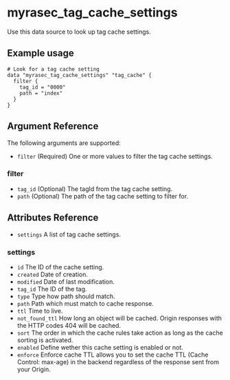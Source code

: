 # myrasec_tag_cache_settings

Use this data source to look up tag cache settings.

## Example usage

```hcl
# Look for a tag cache setting
data "myrasec_tag_cache_settings" "tag_cache" {
  filter {
    tag_id = "0000"
    path = "index"
  }
}
```

## Argument Reference

The following arguments are supported:

* `filter` (Required) One or more values to filter the tag cache settings.

### filter
* `tag_id` (Optional) The tagId from the tag cache setting.
* `path` (Optional) The path of the tag cache setting to filter for.

## Attributes Reference
* `settings` A list of tag cache settings.

### settings
* `id` The ID of the cache setting.
* `created` Date of creation.
* `modified` Date of last modification.
* `tag_id` The ID of the tag.
* `type` Type how path should match.
* `path` Path which must match to cache response.
* `ttl` Time to live.
* `not_found_ttl` How long an object will be cached. Origin responses with the HTTP codes 404 will be cached.
* `sort` The order in which the cache rules take action as long as the cache sorting is activated.
* `enabled` Define wether this cache setting is enabled or not.
* `enforce` Enforce cache TTL allows you to set the cache TTL (Cache Control: max-age) in the backend regardless of the response sent from your Origin.
